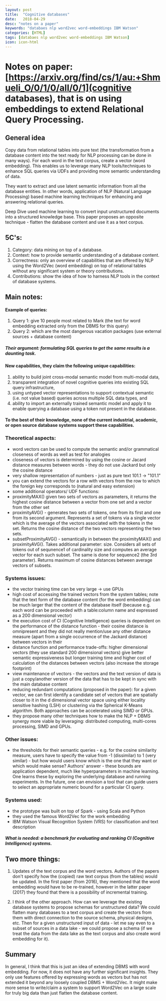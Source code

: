 ```yaml
---
layout: post
title:  "Cognitive databases"
date:   2018-04-29
desc: "notes on a paper"
keywords: "databaes nlp word2vec word-embeddings IBM Watson"
categories: [HTML]
tags: [databaes nlp word2vec word-embeddings IBM Watson]
icon: icon-html
---
```


# Notes on paper: [https://arxiv.org/find/cs/1/au:+Shmueli_O/0/1/0/all/0/1](cognitive databases), that is on using embeddings to extend Relational Query Processing.

## General idea

Copy data from relational tables into pure text (the transformation from a database content into the text ready for NLP processing can be done in many ways). For each word in the text corpus, create a vector (word embedding). This enables us to leverage many NLP tools/techniques to enhance SQL queries via UDFs and providing more semantic understanding of data.

They want to extract and use latent semantic information from all the database entities.
In other words, application of NLP (Natural Language Processing) based machine learning techniques for enhancing and answering relational queries.

Deep Dive used machine learning to convert input unstructured documents into a structured knowledge base. This paper proposes an opposite technique - flatten the database content and use it as a text corpus.

## 5C's:
1. Category: data mining on top of a database.
2. Context: how to provide semantic understanding of a database content.
3. Correctness: only an overview of capabilities that are offered by NLP using the Word2Vec (word embedding) on top of relational tables without any significant system or theory contributions.
4. Contributions: show the idea of how to harness NLP tools in the context of database systems.

## Main notes:

#### Example of queries:
1. Query 1: give 10 people most related to Mark (the text for word embedding extracted only from the DBMS for this query)
2. Query 2: which are the most dangerous vacation packages (use external sources + database content)

##### Their argument: formulating SQL queries to get the same results is a daunting task.

#### New capabilities, they claim the following unique capabilities:
1. ability to build joint cross-modal semantic model from multi-modal data,
2. transparent integration of novel cognitive queries into existing SQL query infrastructure,
3. using untyped  vector representations to support contextual semantic (i.e. not value based) queries across multiple SQL data types,  and
4. ability to import an externally trained semantic model and apply it to enable querying a database using a token not present in the database.

#### To the best of their knowledge, none of the current industrial, academic, or open source database systems support these capabilities.

### Theoretical aspects:
- word vectors can be used to compute the semantic and/or grammatical closeness of words as well as test for analogies
- closeness of vectors is determined by using the cosine or Jacard distance measures between words - they do not use Jackard but only the cosine distance
- very shallow representation of numbers - just as pure text 101.1 -> "101.1"
- you can extend the vectors for a row with vectors from the row to which the foreign key corresponds to (natural and easy extension)
- some additional operators/ UDF functions:
- proximityMAX() given two sets of vectors as parameters, it returns the highest cosine distance between a vector from one set and a vector from the other set
- proximityAVG() - generates two sets of tokens, one from its first and one from its second argument. Represents a set of tokens via a single vector which is the average of the vectors associated with the tokens in the set. Returns the cosine distance of the two vectors representing the two sets.
- subsetProximityAVG() - semantically in between the proximityMAX() and proximityAVG(). Takes additional parameter: size. Considers all sets of tokens out of sequnence1 of cardinality size and computes an average vector for each such subset. The same is done for sequence2 (the 3rd parameter). Returns maximum of cosine distances between average vectors of subsets.

### Systems issues:
- the vector training time can be very large -> use GPUs
- high cost of accessing the trained vectors from the system tables; note that the text form of the database content (for the word embedding) can be much larger that the content of the database itself (because e.g. each word can be proceeded with a table:column name and expressed as a 200 dimensional vector)
- the execution cost of CI (Cognitive Intelligence) queries is dependent on the performance of the distance function - their cosine distance is omnipresent and they did not really mention/use any other distance measure (apart from a single occurrence of the Jackard distance) between vectors in their
- distance function and performance trade-offs: higher dimensional vectors (they use standard 200 dimensional vectors) give better semantic expressiveness but longer training time and higher cost of calculation of the distances between vectors (also increase the storage footprint)
- view maintenance of vectors - the vectors and the text version of data is just a copy/another version of the data that has to be kept in sync with the main database content
- reducing redundant computations (proposed in the paper): for a given vector, we can first identify a candidate set of vectors that are spatially closer to it in the d dimensional vector space using either locality sensitive hashing (LSH) or clustering via the Spherical K-Means algorithm. Both approaches can be accelerated using SIMD or GPUs.
- they propose many other techniques how to make the NLP + DBMS synergy more viable by leveraging: distributed computing, multi-cores processing, SIMD and GPUs.

### Other issues:
- the thresholds for their semantic queries - e.g. for the cosine similarity measure, users have to specify the value from -1 (dissimilar) to 1 (very similar) - but how would users know which is the one that they want or which would make sense? Authors' answer - these  bounds are application dependent, much like hyperparameters in machine learning. One learns these by exploring the underlying database and running experiments. In the future, one can envision a tool that can guide users to select an appropriate numeric bound for a particular CI query.

### Systems used:
- the prototype was built on top of Spark - using Scala and Python
- they used the famous Word2Vec for the work embedding
- IBM Watson Visual Recognition System (VRS) for classification and text description

##### What is needed: a benchmark for evaluating and ranking CI (Cognitive Intelligence) systems.

## Two more things:

1. Updates of the text corpus and the word vectors. Authors of the papers don't specify how the (copied) raw text corpus (from the tables) would be updated. In the first paper (from 2016), they mentioned that the word embedding would have to be re-trained, however in the latter paper (2017) they found that there is a possibility of incremental training.

2. I think of the other approach. How can we leverage the existing database systems to propose schemas for unstructured data? We could flatten many databases to a text corpus and create the vectors from them with direct connection to the source schema, physical designs, etc. Then for a given unstructured input of data - let me say even to a subset of sources in a data lake - we could propose a schema (if we treat the data from the data lake as the text corpus and also create word embedding for it).

## Summary

In general, I think that this is just an idea of extending DBMS with word embedding. For now, it does not have any further significant insights. They only use features offered by expressing words as vectors but has not extended it beyond any loosely coupled DBMS + Word2Vec. It might make more sense to write/claim a system to support Word2Vec on a large scale for truly big data than just flatten the database content.

